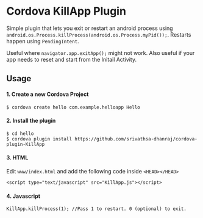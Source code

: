 # Cordova KillApp Plugin

Simple plugin that lets you exit or restart an android process using `android.os.Process.killProcess(android.os.Process.myPid());`. Restarts happen using `PendingIntent`.  

Useful where `navigator.app.exitApp();` might not work. Also useful if your app needs to reset and start from the Initail Activity. 

## Usage

#### 1. Create a new Cordova Project

    $ cordova create hello com.example.helloapp Hello
    
#### 2. Install the plugin

    $ cd hello
    $ cordova plugin install https://github.com/srivathsa-dhanraj/cordova-plugin-KillApp
	    

#### 3. HTML
Edit `www/index.html` and add the following code inside `<HEAD></HEAD>`

    <script type="text/javascript" src="KillApp.js"></script>
#### 4. Javascript
    KillApp.killProcess(1); //Pass 1 to restart. 0 (optional) to exit. 



